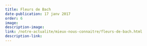 ```yaml
---
title: Fleurs de Bach
date-publication: 17 janv 2017
order: 6
image:
description-image:
link: /notre-actualite/mieux-nous-connaitre/fleurs-de-bach.html
description-link: 
---
```

